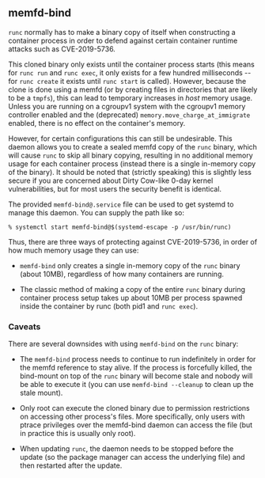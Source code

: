 ## memfd-bind ##

`runc` normally has to make a binary copy of itself when constructing a
container process in order to defend against certain container runtime attacks
such as CVE-2019-5736.

This cloned binary only exists until the container process starts (this means
for `runc run` and `runc exec`, it only exists for a few hundred milliseconds
-- for `runc create` it exists until `runc start` is called). However, because
the clone is done using a memfd (or by creating files in directories that are
likely to be a `tmpfs`), this can lead to temporary increases in *host* memory
usage. Unless you are running on a cgroupv1 system with the cgroupv1 memory
controller enabled and the (deprecated) `memory.move_charge_at_immigrate`
enabled, there is no effect on the container's memory.

However, for certain configurations this can still be undesirable. This daemon
allows you to create a sealed memfd copy of the `runc` binary, which will cause
`runc` to skip all binary copying, resulting in no additional memory usage for
each container process (instead there is a single in-memory copy of the
binary). It should be noted that (strictly speaking) this is slightly less
secure if you are concerned about Dirty Cow-like 0-day kernel vulnerabilities,
but for most users the security benefit is identical.

The provided `memfd-bind@.service` file can be used to get systemd to manage
this daemon. You can supply the path like so:

```
% systemctl start memfd-bind@$(systemd-escape -p /usr/bin/runc)
```

Thus, there are three ways of protecting against CVE-2019-5736, in order of how
much memory usage they can use:

* `memfd-bind` only creates a single in-memory copy of the `runc` binary (about
  10MB), regardless of how many containers are running.

* The classic method of making a copy of the entire `runc` binary during
  container process setup takes up about 10MB per process spawned inside the
  container by runc (both pid1 and `runc exec`).

### Caveats ###

There are several downsides with using `memfd-bind` on the `runc` binary:

* The `memfd-bind` process needs to continue to run indefinitely in order for
  the memfd reference to stay alive. If the process is forcefully killed, the
  bind-mount on top of the `runc` binary will become stale and nobody will be
  able to execute it (you can use `memfd-bind --cleanup` to clean up the stale
  mount).

* Only root can execute the cloned binary due to permission restrictions on
  accessing other process's files. More specifically, only users with ptrace
  privileges over the memfd-bind daemon can access the file (but in practice
  this is usually only root).

* When updating `runc`, the daemon needs to be stopped before the update (so
  the package manager can access the underlying file) and then restarted after
  the update.
